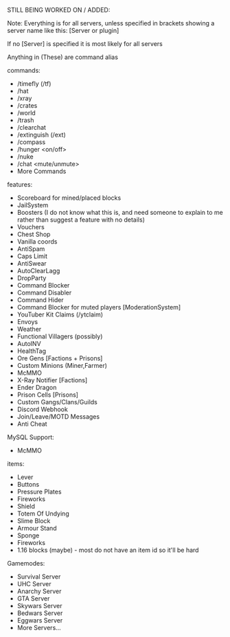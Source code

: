 STILL BEING WORKED ON / ADDED:

Note: Everything is for all servers, unless specified in brackets showing a server name like this: [Server or plugin]

If no [Server] is specified it is most likely for all servers

Anything in (These) are command alias

commands:
- /timefly (/tf)
- /hat
- /xray
- /crates
- /world
- /trash
- /clearchat
- /extinguish (/ext)
- /compass
- /hunger <on/off>
- /nuke
- /chat <mute/unmute>
- More Commands

features:
- Scoreboard for mined/placed blocks
- JailSystem
- Boosters (I do not know what this is, and need someone to explain to me rather than suggest a feature with no details)
- Vouchers
- Chest Shop
- Vanilla coords
- AntiSpam
- Caps Limit
- AntiSwear
- AutoClearLagg
- DropParty
- Command Blocker
- Command Disabler
- Command Hider
- Command Blocker for muted players [ModerationSystem]
- YouTuber Kit Claims (/ytclaim)
- Envoys
- Weather
- Functional Villagers (possibly)
- AutoINV
- HealthTag
- Ore Gens [Factions + Prisons]
- Custom Minions (Miner,Farmer)
- McMMO
- X-Ray Notifier [Factions]
- Ender Dragon
- Prison Cells [Prisons]
- Custom Gangs/Clans/Guilds
- Discord Webhook
- Join/Leave/MOTD Messages 
- Anti Cheat

MySQL Support:
- McMMO

items:
- Lever
- Buttons
- Pressure Plates
- Fireworks
- Shield
- Totem Of Undying
- Slime Block
- Armour Stand
- Sponge
- Fireworks
- 1.16 blocks (maybe) - most do not have an item id so it'll be hard

Gamemodes:
- Survival Server
- UHC Server
- Anarchy Server
- GTA Server
- Skywars Server
- Bedwars Server
- Eggwars Server
- More Servers...
